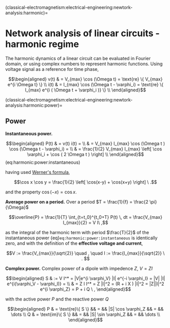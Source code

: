 (classical-electromagnetism:electrical-engineering:newtork-analysis:harmonic)=
# Network analysis of linear circuits - harmonic regime

The harmonic dynamics of a linear circuit can be evaluated in Fourier domain, or using complex numbers to represent harmonic functions. Using voltage signal as a reference for time phase,

$$\begin{aligned}
  v(t) & = V_{max} \cos (\Omega t) = \text{re} \{ V_{max} e^{i \Omega t} \} \\
  i(t) & = I_{max} \cos (\Omega t - \varphi_i) = \text{re} \{ I_{max} e^{i ( \Omega t + \varphi_i )} \} \\
\end{aligned}$$

(classical-electromagnetism:electrical-engineering:newtork-analysis:harmonic:power)=
## Power
**Instantaneous power.**

$$\begin{aligned}
  P(t) 
  & = v(t) i(t) = \\
  & = V_{max} I_{max}  \cos (\Omega t )  \cos (\Omega t - \varphi_i) = \\ 
  & = \frac{1}{2} V_{max} I_{max} \left[ \cos \varphi_i +  \cos ( 2 \Omega t ) \right]  \\ 
\end{aligned}$$ (eq:harmonic:power:instantaneous)

having used [Werner's formula](https://basics2022.github.io/bbooks-math-miscellanea-hs/ch/trigonometry.html#werner),

$$\cos x \cos y = \frac{1}{2} \left[ \cos(x-y) + \cos(x+y) \right] \ .$$

and the property $\cos(-x) = \cos x$.

**Average power on a period.** Over a period $T = \frac{1}{f} = \frac{2 \pi}{\Omega}$

$$\overline{P} = \frac{1}{T} \int_{t=t_0}^{t_0+T} P(t) \, dt = \frac{V_{max} I_{max}}{2} = V I\ ,$$

as the integral of the harmonic term with period $\frac{T}{2}$ of the instantaneous power {eq}`eq:harmonic:power:instantaneous` is identically zero, and with the definition of the **effective voltage and current**,

$$V := \frac{V_{max}}{\sqrt{2}} \quad , \quad I := \frac{I_{max}}{\sqrt{2}} \ . $$

**Complex power.** Complex power of a dipole with impedence $Z$, $V =  Z I$

$$\begin{aligned}
  S 
  & := V I^* = |V|e^{i \varphi_V} |I| e^{-i \varphi_I} = |V| |I| e^{i(\varphi_V - \varphi_I)} = \\
  & = Z I I^* = Z |I|^2 = (R + i X ) |I|^2 = |Z||I|^2 e^{i \varphi_Z} = P + i Q \ ,
\end{aligned}$$

with the active power $P$ and the reactive power $Q$

$$\begin{aligned}
  P & = \text{re}\{ S \} && = && |S| \cos \varphi_Z && = && \dots \\
  Q & = \text{im}\{ S \} && = && |S| \sin \varphi_Z && = && \dots \\
\end{aligned}$$

<!--
Or with time-varying signal in the complex domain

$$\begin{aligned}
  V(t) & = V e^{i\omega t} \\
  I(t) & = I e^{i\omega t} \\
\end{aligned}$$
-->
